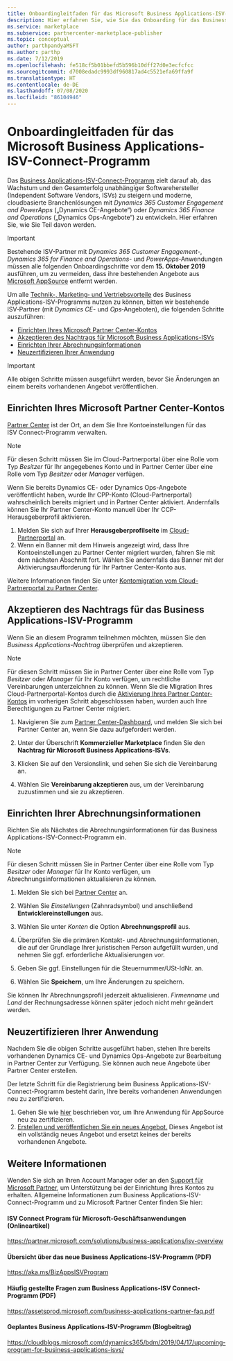 ```yaml
---
title: Onboardingleitfaden für das Microsoft Business Applications-ISV-Connect-Programm
description: Hier erfahren Sie, wie Sie das Onboarding für das Business Applications-ISV-Connect-Programm durchführen.
ms.service: marketplace
ms.subservice: partnercenter-marketplace-publisher
ms.topic: conceptual
author: parthpandyaMSFT
ms.author: parthp
ms.date: 7/12/2019
ms.openlocfilehash: fe518cf5b01bbefd5b596b10dff27d0e3ecfcfcc
ms.sourcegitcommit: d7008edadc9993df960817ad4c5521efa69ffa9f
ms.translationtype: HT
ms.contentlocale: de-DE
ms.lasthandoff: 07/08/2020
ms.locfileid: "86104946"
---
```

# <a name="microsoft-business-applications-independent-software-vendor-isv-connect-program-onboarding-guide"></a>Onboardingleitfaden für das Microsoft Business Applications-ISV-Connect-Programm

Das [Business Applications-ISV-Connect-Programm](https://partner.microsoft.com/solutions/business-applications/isv-overview) zielt darauf ab, das Wachstum und den Gesamterfolg unabhängiger Softwarehersteller (Independent Software Vendors, ISVs) zu steigern und moderne, cloudbasierte Branchenlösungen mit *Dynamics 365 Customer Engagement and PowerApps* („Dynamics CE-Angebote“) oder *Dynamics 365 Finance and Operations* („Dynamics Ops-Angebote“) zu entwickeln. Hier erfahren Sie, wie Sie Teil davon werden.

> [!IMPORTANT]
> Bestehende ISV-Partner mit *Dynamics 365 Customer Engagement*-, *Dynamics 365 for Finance and Operations*- und *PowerApps*‑Anwendungen müssen alle folgenden Onboardingschritte vor dem **15. Oktober 2019** ausführen, um zu vermeiden, dass ihre bestehenden Angebote aus [Microsoft AppSource](https://appsource.microsoft.com) entfernt werden.

Um alle [Technik-, Marketing‑ und Vertriebsvorteile](https://partner.microsoft.com/solutions/business-applications/isv-overview) des Business Applications-ISV-Programms nutzen zu können, bitten wir bestehende ISV‑Partner (mit *Dynamics CE*- und *Ops*‑Angeboten), die folgenden Schritte auszuführen:

- [Einrichten Ihres Microsoft Partner Center-Kontos](#set-up-your-microsoft-partner-center-account)
- [Akzeptieren des Nachtrags für Microsoft Business Applications-ISVs](#accept-the-business-applications-isv-program-addendum)
- [Einrichten Ihrer Abrechnungsinformationen](#set-up-your-billing-information)
- [Neuzertifizieren Ihrer Anwendung](#recertify-your-application)

> [!IMPORTANT]
> Alle obigen Schritte müssen ausgeführt werden, bevor Sie Änderungen an einem bereits vorhandenen Angebot veröffentlichen.

## <a name="set-up-your-microsoft-partner-center-account"></a>Einrichten Ihres Microsoft Partner Center-Kontos

[Partner Center](https://partner.microsoft.com) ist der Ort, an dem Sie Ihre Kontoeinstellungen für das ISV Connect-Programm verwalten.

> [!NOTE]
> Für diesen Schritt müssen Sie im Cloud-Partnerportal über eine Rolle vom Typ *Besitzer* für Ihr angegebenes Konto und in Partner Center über eine Rolle vom Typ *Besitzer* oder *Manager* verfügen.

Wenn Sie bereits Dynamics CE- oder Dynamics Ops-Angebote veröffentlicht haben, wurde Ihr CPP-Konto (Cloud-Partnerportal) wahrscheinlich bereits migriert und in Partner Center aktiviert. Andernfalls können Sie Ihr Partner Center-Konto manuell über Ihr CCP-Herausgeberprofil aktivieren.

1. Melden Sie sich auf Ihrer **Herausgeberprofilseite** im [Cloud-Partnerportal](https://cloudpartner.azure.com/) an.
2. Wenn ein Banner mit dem Hinweis angezeigt wird, dass Ihre Kontoeinstellungen zu Partner Center migriert wurden, fahren Sie mit dem nächsten Abschnitt fort. Wählen Sie andernfalls das Banner mit der Aktivierungsaufforderung für Ihr Partner Center-Konto aus.

Weitere Informationen finden Sie unter [Kontomigration vom Cloud-Partnerportal zu Partner Center](../partner-center-portal/account-migration-from-cpp-to-pc.md).

## <a name="accept-the-business-applications-isv-program-addendum"></a>Akzeptieren des Nachtrags für das Business Applications-ISV-Programm

Wenn Sie an diesem Programm teilnehmen möchten, müssen Sie den *Business Applications-Nachtrag* überprüfen und akzeptieren.

> [!NOTE]
> Für diesen Schritt müssen Sie in Partner Center über eine Rolle vom Typ *Besitzer* oder *Manager* für Ihr Konto verfügen, um rechtliche Vereinbarungen unterzeichnen zu können. Wenn Sie die Migration Ihres Cloud-Partnerportal-Kontos durch die [Aktivierung Ihres Partner Center-Kontos](#set-up-your-microsoft-partner-center-account) im vorherigen Schritt abgeschlossen haben, wurden auch Ihre Berechtigungen zu Partner Center migriert.

1. Navigieren Sie zum [Partner Center-Dashboard](https://partner.microsoft.com/dashboard/account/agreements), und melden Sie sich bei Partner Center an, wenn Sie dazu aufgefordert werden.

2. Unter der Überschrift **Kommerzieller Marketplace** finden Sie den **Nachtrag für Microsoft Business Applications-ISVs**.

3. Klicken Sie auf den Versionslink, und sehen Sie sich die Vereinbarung an.

4. Wählen Sie **Vereinbarung akzeptieren** aus, um der Vereinbarung zuzustimmen und sie zu akzeptieren.

## <a name="set-up-your-billing-information"></a>Einrichten Ihrer Abrechnungsinformationen

Richten Sie als Nächstes die Abrechnungsinformationen für das Business Applications-ISV-Connect-Programm ein.

> [!NOTE]
> Für diesen Schritt müssen Sie in Partner Center über eine Rolle vom Typ *Besitzer* oder *Manager* für Ihr Konto verfügen, um Abrechnungsinformationen aktualisieren zu können.

1. Melden Sie sich bei [Partner Center](https://partner.microsoft.com/dashboard) an.

2. Wählen Sie *Einstellungen* (Zahnradsymbol) und anschließend **Entwicklereinstellungen** aus.

3. Wählen Sie unter *Konten* die Option **Abrechnungsprofil** aus.

4. Überprüfen Sie die primären Kontakt- und Abrechnungsinformationen, die auf der Grundlage Ihrer juristischen Person aufgefüllt wurden, und nehmen Sie ggf. erforderliche Aktualisierungen vor.

5. Geben Sie ggf. Einstellungen für die Steuernummer/USt-IdNr. an.

6. Wählen Sie **Speichern**, um Ihre Änderungen zu speichern.

Sie können Ihr Abrechnungsprofil jederzeit aktualisieren. *Firmenname* und *Land* der Rechnungsadresse können später jedoch nicht mehr geändert werden.

## <a name="recertify-your-application"></a>Neuzertifizieren Ihrer Anwendung

Nachdem Sie die obigen Schritte ausgeführt haben, stehen Ihre bereits vorhandenen Dynamics CE- und Dynamics Ops-Angebote zur Bearbeitung in Partner Center zur Verfügung. Sie können auch neue Angebote über Partner Center erstellen.

Der letzte Schritt für die Registrierung beim Business Applications-ISV-Connect-Programm besteht darin, Ihre bereits vorhandenen Anwendungen neu zu zertifizieren.

1. Gehen Sie wie [hier](https://partner.microsoft.com/solutions/business-applications/isv-publish) beschrieben vor, um Ihre Anwendung für AppSource neu zu zertifizieren.
2. [Erstellen und veröffentlichen Sie ein neues Angebot.](../partner-center-portal/create-new-customer-engagement-offer.md) Dieses Angebot ist ein vollständig neues Angebot und ersetzt keines der bereits vorhandenen Angebote.

## <a name="further-info"></a>Weitere Informationen

Wenden Sie sich an Ihren Account Manager oder an den [Support für Microsoft Partner](https://partner.microsoft.com/support), um Unterstützung bei der Einrichtung Ihres Kontos zu erhalten. Allgemeine Informationen zum Business Applications-ISV-Connect-Programm und zu Microsoft Partner Center finden Sie hier:

#### <a name="business-applications-for-isvs-online-article"></a>ISV Connect Program für Microsoft-Geschäftsanwendungen (Onlineartikel)
https://partner.microsoft.com/solutions/business-applications/isv-overview

#### <a name="overview-of-the-new-program-for-business-applications-isvs-pdf"></a>Übersicht über das neue Business Applications-ISV-Programm (PDF)
https://aka.ms/BizAppsISVProgram

#### <a name="business-applications-isv-connect-program-faq-pdf"></a>Häufig gestellte Fragen zum Business Applications-ISV Connect-Programm (PDF)
https://assetsprod.microsoft.com/business-applications-partner-faq.pdf

#### <a name="upcoming-program-for-business-applications-isvs-blog-post"></a>Geplantes Business Applications-ISV-Programm (Blogbeitrag)
https://cloudblogs.microsoft.com/dynamics365/bdm/2019/04/17/upcoming-program-for-business-applications-isvs/
